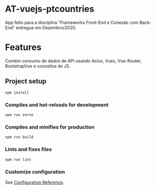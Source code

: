 # AT-vuejs-ptcountries
App feito para a disciplina "Frameworks Front-End e Conexão com Back-End" entregue em Dezembro/2020.

# Features
Contém consumo de dados de API usando Axios, Vuex, Vue-Router, BootstrapVue e conceitos de JS.

## Project setup
```
npm install
```

### Compiles and hot-reloads for development
```
npm run serve
```

### Compiles and minifies for production
```
npm run build
```

### Lints and fixes files
```
npm run lint
```

### Customize configuration
See [Configuration Reference](https://cli.vuejs.org/config/).
